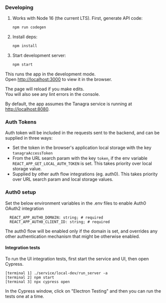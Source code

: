 ### Developing

1. Works with Node 16 (the current LTS). First, generate API code:

   ```sh
   npm run codegen
   ```

2. Install deps:

   ```sh
   npm install
   ```

3. Start development server:

   ```sh
   npm start
   ```

This runs the app in the development mode.\
Open [http://localhost:3000](http://localhost:3000) to view it in the browser.

The page will reload if you make edits.\
You will also see any lint errors in the console.

By default, the app assumes the Tanagra service is running at
[http://localhost:8080](http://localhost:8080).

### Auth Tokens

Auth token will be included in the requests sent to the backend, and can be supplied in three ways:
- Set the token in the browser's application local storage with the key `tanagraAccessToken`
- From the URL search param with the key `token`, if the env variable `REACT_APP_GET_LOCAL_AUTH_TOKEN` is set. This takes priority over local storage value.
- Supplied by other auth flow integrations (eg. auth0). This takes priority over URL search param and local storage values.

### Auth0 setup

Set the below environment variables in the .env files to enable Auth0 OAuth2 integration
```
  REACT_APP_AUTH0_DOMAIN: string; # required
  REACT_APP_AUTH0_CLIENT_ID: string; # required
```
The auth0 flow will be enabled only if the domain is set, and overrides any other authentication mechanism that might be otherwise enabled.

#### Integration tests
To run the UI integration tests, first start the service and UI, then open Cypress.
```
[terminal 1] ./service/local-dev/run_server -a
[terminal 2] npm start
[terminal 3] npx cypress open
```
In the Cypress window, click on "Electron Testing" and then you can run the tests one at a time.
